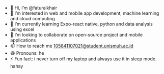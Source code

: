 - 👋 Hi, I’m @faturalkhair
- 👀 I’m interested in web and mobile app development, machine learning and cloud computing
- 🌱 I’m currently learning Expo-react native, python and data analysis using excel
- 💞️ I’m looking to collaborate on open-source project and mobile applications
- 📫 How to reach me 105841107021@student.unismuh.ac.id
- 😄 Pronouns: he
- ⚡ Fun fact: i never turn off my laptop and always use it in sleep mode. hahay

<!---
faturalkhair/faturalkhair is a ✨ special ✨ repository because its `README.md` appears on your GitHub profile.
You can click the Preview link to take a look at your changes.
--->


